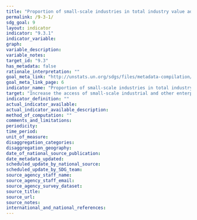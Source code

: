 ```yaml
---
title: "Proportion of small-scale industries in total industry value added"
permalink: /9-3-1/
sdg_goal: 9
layout: indicator
indicator: "9.3.1"
indicator_variable: 
graph: 
variable_description: 
variable_notes: 
target_id: "9.3"
has_metadata: false
rationale_interpretation: ""
goal_meta_link: "http://unstats.un.org/sdgs/files/metadata-compilation/Metadata-Goal-9.pdf"
goal_meta_link_page: 6
indicator_name: "Proportion of small-scale industries in total industry value added"
target: "Increase the access of small-scale industrial and other enterprises, in particular in developing countries, to financial services, including affordable credit, and their integration into value chains and markets."
indicator_definition: ""
actual_indicator_available: 
actual_indicator_available_description: 
method_of_computation: ""
comments_and_limitations: 
periodicity: 
time_period: 
unit_of_measure: 
disaggregation_categories: 
disaggregation_geography: 
date_of_national_source_publication: 
date_metadata_updated: 
scheduled_update_by_national_source: 
scheduled_update_by_SDG_team: 
source_agency_staff_name: 
source_agency_staff_email: 
source_agency_survey_dataset: 
source_title: 
source_url: 
source_notes: 
international_and_national_references: 
---
```


